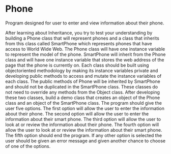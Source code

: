 # Phone
Program designed for user to enter and view information about their phone.

After learning about Inheritance, you try to test your understanding by building a Phone class that will
represent phones and a class that inherits from this class called SmartPhone which represents phones that
have access to World Wide Web. The Phone class will have one instance variable to represent the model
of the phone. SmartPhone will inherit from the Phone class and will have one instance variable that
stores the web address of the page that the phone is currently on. Each class should be built using objectoriented methodology by making its instance variables private and developing public methods to access
and mutate the instance variables of each class. The public methods of Phone will be inherited by
SmartPhone and should not be duplicated in the SmartPhone class. These classes do not need to override
any methods from the Object class.
After developing these two classes, build a demo class that creates an object of the Phone class and an
object of the SmartPhone class. The program should give the user five options. The first option will
allow the user to enter the information about their phone. The second option will allow the user to enter
the information about their smart phone. The third option will allow the user to look at or review the
information about their phone. The fourth option will allow the user to look at or review the information
about their smart phone. The fifth option should end the program. If any other option is selected the user
should be given an error message and given another chance to choose of one of the options. 
